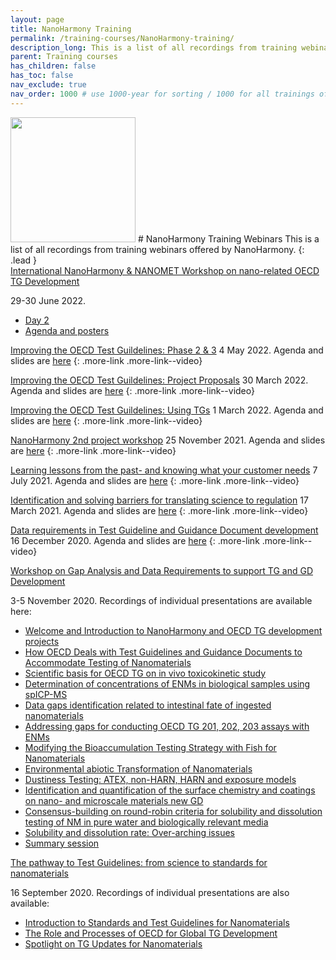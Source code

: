 ```yaml
---
layout: page
title: NanoHarmony Training
permalink: /training-courses/NanoHarmony-training/
description_long: This is a list of all recordings from training webinars offered by NanoHarmony
parent: Training courses
has_children: false
has_toc: false
nav_exclude: true
nav_order: 1000 # use 1000-year for sorting / 1000 for all trainings offered by a project
---
```


<img src="{{ site.baseurl }}/images/logos/nanoharmony.webp" width="200" class="image--right" />
# NanoHarmony Training Webinars
This is a list of all recordings from training webinars offered by NanoHarmony.
{: .lead }

<div class="more-link more-link--video">
<a href="https://video.oecd.org/ae683012a90ecc1467340e6a0a9b39cd/or/International-NanoHarmony-NANOMET-Workshop-on-nano-related-OECD-Test-Guideline-Development.html">
International NanoHarmony & NANOMET Workshop on nano-related OECD TG Development</a>
<p>29-30 June 2022.</p>
<ul>
    <li><a href="https://video.oecd.org/b25febdd6a8bc50caad791509cdc941a/or/International-NanoHarmony-NANOMET-Workshop-on-nano-related-OECD-Test-Guideline-Development.html">Day 2</a></li>
    <li><a href="https://nanoharmony.eu/2022/06/20/international-nanoharmony-nanomet-workshop-on-nano-related-oecd-tg-development">Agenda and posters</a></li>
</ul>
</div>

[Improving the OECD Test Guildelines: Phase 2 & 3](https://www.youtube.com/watch?v=Bw6wyhfxbsg)
4 May 2022. Agenda and slides are [here](https://nanoharmony.eu/2022/05/04/nanoharmony-holds-another-webinar-in-the-improving-the-oecd-test-guidelines-process-series-dedicated-to-phases-2-and-3-technical-development-and-commenting-and-approval/)
{: .more-link .more-link--video}

[Improving the OECD Test Guildelines: Project Proposals](https://www.youtube.com/watch?v=cE4YFsZ4Kew)
30 March 2022. Agenda and slides are [here](https://nanoharmony.eu/2022/03/31/nanoharmony-improving-the-oecd-test-guidelines-process-project-proposals/)
{: .more-link .more-link--video}


[Improving the OECD Test Guildelines: Using TGs](https://www.youtube.com/watch?v=8G36jsjs9oM)
1 March 2022. Agenda and slides are [here](https://nanoharmony.eu/2022/03/02/nanoharmy-holds-succesful-webinar-on-improving-the-oecd-test-guildelines-using-tgs/)
{: .more-link .more-link--video}

[NanoHarmony 2nd project workshop](https://www.youtube.com/playlist?list=PLl8XHGDKVfG7nS8rtReyFazLS_05rOOdC)
25 November 2021. Agenda and slides are [here](https://nanoharmony.eu/2021/11/30/nanoharmony-holds-its-second-project-workshop/)
{: .more-link .more-link--video}

[Learning lessons from the past- and knowing what your customer needs](https://www.youtube.com/watch?v=UAO55z4s6kY)
7 July 2021. Agenda and slides are [here](https://nanoharmony.eu/2021/07/07/learning-lessons-from-the-past-and-knowing-what-your-customer-needs/)
{: .more-link .more-link--video}

[Identification and solving barriers for translating science to regulation](https://www.youtube.com/watch?v=PVtjfWrVAac)
17 March 2021. Agenda and slides are [here](https://nanoharmony.eu/2021/03/17/nanoharmony-holds-webinar-on-identification-and-solving-barriers-for-translating-science-to-regulation/)
{: .more-link .more-link--video}

[Data requirements in Test Guideline and Guidance Document development](https://www.youtube.com/watch?v=Kqu5GcXYMBQ)
16 December 2020. Agenda and slides are [here](https://nanoharmony.eu/2020/12/17/nanoharmony-holds-webinar-on-data-requirements-in-test-guideline-and-guidance-document-development/)
{: .more-link .more-link--video}

<div class="more-link more-link--webpages">
<a href="https://nanoharmony.eu/2020/11/09/workshop-on-gap-analysis-and-data-requirements-to-support-tg-and-gd-development/">
Workshop on Gap Analysis and Data Requirements to support TG and GD Development</a>
<p>3-5 November 2020. Recordings of individual presentations are available here:</p>
<ul>
    <li><a href="https://www.youtube.com/watch?v=0vEi3TP1MQE">Welcome and Introduction to NanoHarmony and OECD TG development projects</a></li>
    <li><a href="https://www.youtube.com/watch?v=wethX3BHYXU">How OECD Deals with Test Guidelines and Guidance Documents to Accommodate Testing of Nanomaterials</a></li>
    <li><a href="https://www.youtube.com/watch?v=F4lbpon64zQ">Scientific basis for OECD TG on in vivo toxicokinetic study</a></li>
    <li><a href="https://www.youtube.com/watch?v=jiMCzLIAkBc">Determination of concentrations of ENMs in biological samples using spICP-MS</a></li>
    <li><a href="https://www.youtube.com/watch?v=M9mfAdW6uSE">Data gaps identification related to intestinal fate of ingested nanomaterials</a></li>
    <li><a href="https://www.youtube.com/watch?v=e-T_i-Y9ZRg">Addressing gaps for conducting OECD TG 201, 202, 203 assays with ENMs</a></li>
    <li><a href="https://www.youtube.com/watch?v=ope3uvKBl5w">Modifying the Bioaccumulation Testing Strategy with Fish for Nanomaterials</a></li>
    <li><a href="https://www.youtube.com/watch?v=L8IoJjUjrD0">Environmental abiotic Transformation of Nanomaterials</a></li>
    <li><a href="https://www.youtube.com/watch?v=0q5liU4bCxM">Dustiness Testing: ATEX, non-HARN, HARN and exposure models</a></li>
    <li><a href="https://www.youtube.com/watch?v=QFpbY7n880o">Identification and quantification of the surface chemistry and coatings on nano- and microscale materials new GD</a></li>
    <li><a href="https://www.youtube.com/watch?v=5l8VbLZ9go8">Consensus-building on round-robin criteria for solubility and dissolution testing of NM in pure water and biologically relevant media</a></li>
    <li><a href="https://www.youtube.com/watch?v=eyROfxKswpU">Solubility and dissolution rate: Over-arching issues</a></li>
    <li><a href="https://www.youtube.com/watch?v=ZGwurrEYCSc">Summary session</a></li>
</ul>
</div>

<div class="more-link more-link--webpages">
<a href="https://www.youtube.com/watch?v=KAmMcpwtqa4">The pathway to Test Guidelines: from science to standards for nanomaterials</a>
<p>16 September 2020. Recordings of individual presentations are also available:</p>
<ul>
    <li><a href="https://www.youtube.com/watch?v=c-SucdYU4GU">Introduction to Standards and Test Guidelines for Nanomaterials</a>
    <li><a href="https://www.youtube.com/watch?v=VZTQ4CQXxeI">The Role and Processes of OECD for Global TG Development</a>
    <li><a href="https://www.youtube.com/watch?v=5LeMfAMDr8o">Spotlight on TG Updates for Nanomaterials</a>
</ul>
</div>
